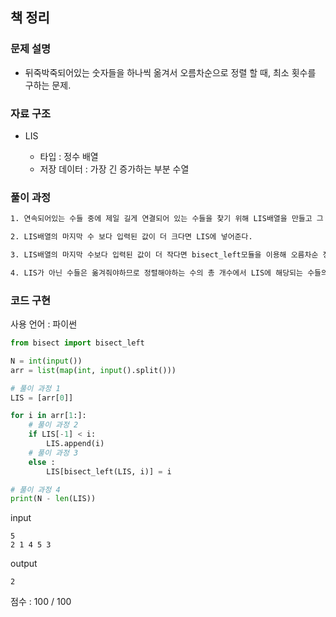 ## 책 정리

### 문제 설명

- 뒤죽박죽되어있는 숫자들을 하나씩 옮겨서 오름차순으로 정렬 할 때, 최소 횟수를 구하는 문제.<br>

### 자료 구조

- LIS<br>

  - 타입 : 정수 배열
  - 저장 데이터 : 가장 긴 증가하는 부분 수열

### 풀이 과정

```txt
1. 연속되어있는 수들 중에 제일 길게 연결되어 있는 수들을 찾기 위해 LIS배열을 만들고 그 안에 처음 입력된 수를 넣어준다.

2. LIS배열의 마지막 수 보다 입력된 값이 더 크다면 LIS에 넣어준다.

3. LIS배열의 마지막 수보다 입력된 값이 더 작다면 bisect_left모듈을 이용해 오름차순 정렬된 LIS배열에서 현재값이 들어갈 위치를 구한 후 해당 위치의 값을 현재값으로 바꿔준다.(이 문제에선 LIS값을 구하는게 아닌 길이만 구하면 되기때문에 그냥 바꿔주기만 해도 된다.)

4. LIS가 아닌 수들은 옮겨줘야하므로 정렬해야하는 수의 총 개수에서 LIS에 해당되는 수들의 개수를 뺴준다.
```

### 코드 구현

사용 언어 : 파이썬

```py
from bisect import bisect_left

N = int(input())
arr = list(map(int, input().split()))

# 풀이 과정 1
LIS = [arr[0]]

for i in arr[1:]:
    # 풀이 과정 2
    if LIS[-1] < i:
        LIS.append(i)
    # 풀이 과정 3
    else :
        LIS[bisect_left(LIS, i)] = i

# 풀이 과정 4
print(N - len(LIS))
```

input

```
5
2 1 4 5 3
```

output

```
2
```

점수 : 100 / 100<br>
